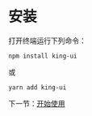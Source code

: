 <!-- # 安装

打开终端运行下列命令：

```bash
npm install atee-ui-1
```
或
```bash
yarn add atee-ui-1
```
下一节：[开始使用](#/doc/get-started) -->

# 安装
打开终端运行下列命令：
```
npm install king-ui
```
或
```
yarn add king-ui
```
下一节：[开始使用](#/doc/get-started)